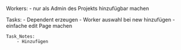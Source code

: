 Workers:
    - nur als Admin des Projekts hinzufügbar machen
    
Tasks:
    - Dependent erzeugen
    - Worker auswahl bei new hinzufügen
    - einfache edit Page machen

    Task_Notes:
        - Hinzufügen
